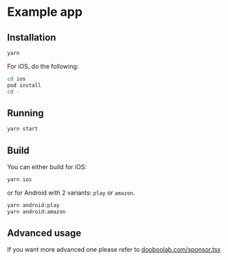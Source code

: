 # Example app

## Installation

```sh
yarn
```

For iOS, do the following:

```sh
cd ios
pod install
cd -
```

## Running

```sh
yarn start
```

## Build

You can either build for iOS:

```sh
yarn ios
```

or for Android with 2 variants: `play` or `amazon`.

```sh
yarn android:play
yarn android:amazon
```

## Advanced usage

If you want more advanced one please refer to [dooboolab.com/sponsor.tsx](https://github.com/hyochan/dooboolab.com/blob/main/src/components/pages/Sponsor.tsx)
